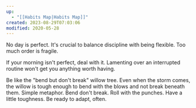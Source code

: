 ```yaml
---
up:
  - "[[Habits Map|Habits Map]]"
created: 2023-08-29T07:03:06
modified: 2020-05-28
---
```

No day is perfect. It's crucial to balance discipline with being flexible. Too much order is fragile. 

If your morning isn't perfect, deal with it. Lamenting over an interrupted routine won't get you anything worth having.

Be like the "bend but don't break" willow tree. Even when the storm comes, the willow is tough enough to bend with the blows and not break beneath them. Simple metaphor. Bend don't break. Roll with the punches. Have a little toughness. Be ready to adapt, often.